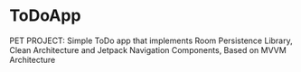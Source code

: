# ToDoApp
PET PROJECT: Simple ToDo app that implements Room Persistence Library, Clean Architecture and Jetpack Navigation Components, Based on MVVM Architecture
